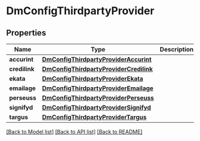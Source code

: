 # DmConfigThirdpartyProvider

## Properties
Name | Type | Description | Notes
------------ | ------------- | ------------- | -------------
**accurint** | [**DmConfigThirdpartyProviderAccurint**](DmConfigThirdpartyProviderAccurint.md) |  | [optional] 
**credilink** | [**DmConfigThirdpartyProviderCredilink**](DmConfigThirdpartyProviderCredilink.md) |  | [optional] 
**ekata** | [**DmConfigThirdpartyProviderEkata**](DmConfigThirdpartyProviderEkata.md) |  | [optional] 
**emailage** | [**DmConfigThirdpartyProviderEmailage**](DmConfigThirdpartyProviderEmailage.md) |  | [optional] 
**perseuss** | [**DmConfigThirdpartyProviderPerseuss**](DmConfigThirdpartyProviderPerseuss.md) |  | [optional] 
**signifyd** | [**DmConfigThirdpartyProviderSignifyd**](DmConfigThirdpartyProviderSignifyd.md) |  | [optional] 
**targus** | [**DmConfigThirdpartyProviderTargus**](DmConfigThirdpartyProviderTargus.md) |  | [optional] 

[[Back to Model list]](../README.md#documentation-for-models) [[Back to API list]](../README.md#documentation-for-api-endpoints) [[Back to README]](../README.md)


